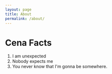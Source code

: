 ```yaml
---
layout: page
title: About
permalink: /about/
---
```


# Cena Facts

1. I am unexpected
2. Nobody expects me
3. You never know that I'm gonna be somewhere.
